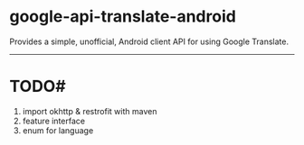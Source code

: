 google-api-translate-android
============================

Provides a simple, unofficial, Android client API for using Google Translate. 



****

# TODO#

1. import okhttp & restrofit with maven
2. feature interface
3. enum for language
